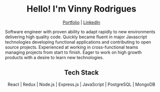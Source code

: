 <h1 align="center">Hello! I'm Vinny Rodrigues</h1>
<p align="center">
  <a href="http://www.viniciusrod.com/" target="_blank">Portfolio</a>
  |
  <a href="https://www.linkedin.com/in/vinicius-c-s-rodrigues/" target="_blank">LinkedIn</a>
</p>

Software engineer with proven ability to adapt rapidly to new environments delivering high quality code. Quickly became fluent in major Javascript technologies developing functional applications and contributing to open source projects.  Experienced at working in cross-functional teams managing projects from start to finish. Eager to work on high growth products with a desire to learn new technologies.

<h2 align="center">Tech Stack</h2>
<p align="center">React | Redux | Node.js | Express.js | JavaScript | PostgreSQL | MongoDB </p>
